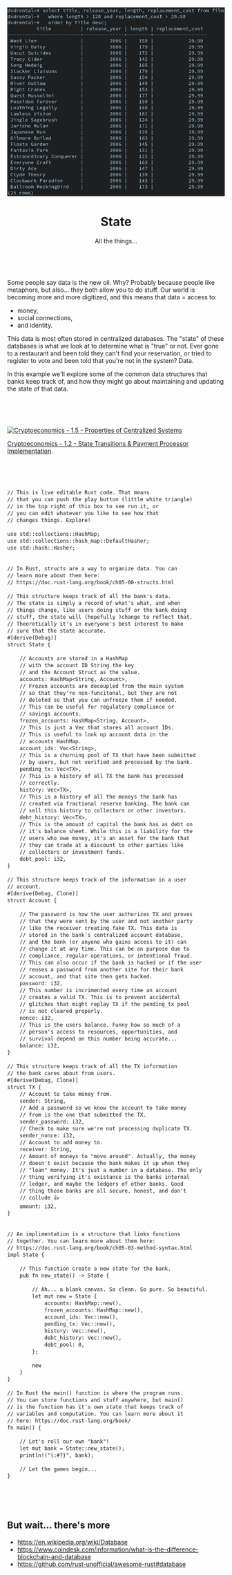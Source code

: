 <br>

<div align="center">
    <p align="center">
        <img src="state.png">
    </p>
    <h1 align="center">
        State
    </h1>
    <p align="center">
        All the things...
    </p>
</div>

<br><br><br>

Some people say data is the new oil. Why? Probably because people like metaphors, but also... they both allow you to do stuff. Our world is becoming more and more digitized, and this means that data = access to:
- money,
- social connections,
- and identity.

This data is most often stored in centralized databases. The "state" of these databases is what we look at to determine what is "true" or not. Ever gone to a restaurant and been told they can't find your reservation, or tried to register to vote and been told that you're not in the system? Data. 

In this example we'll explore some of the common data structures that banks keep track of, and how they might go about maintaining and updating the state of that data. 

<br><br><br>

[![Cryptoeconomics - 1.5 - Properties of Centralized Systems](https://img.youtube.com/vi/XIsn8-5Xekc/0.jpg)](https://www.youtube.com/watch?v=XIsn8-5Xekc)

<a href="https://cryptoeconomics.study/lectures/chapter-01-2.html">Cryptoeconomics - 1.2 - State Transitions & Payment Processor Implementation</a>.

<br><br><br>

```rust, editable
// This is live editable Rust code. That means 
// that you can push the play button (little white triangle)
// in the top right of this box to see run it, or 
// you can edit whatever you like to see how that
// changes things. Explore!

use std::collections::HashMap;
use std::collections::hash_map::DefaultHasher;
use std::hash::Hasher;


// In Rust, structs are a way to organize data. You can 
// learn more about them here:
// https://doc.rust-lang.org/book/ch05-00-structs.html

// This structure keeps track of all the bank's data.
// The state is simply a record of what's what, and when
// things change, like users doing stuff or the bank doing
// stuff, the state will (hopefully )change to reflect that.
// Theoretically it's in everyone's best interest to make
// sure that the state accurate.
#[derive(Debug)]
struct State {

    // Accounts are stored in a HashMap 
    // with the account ID String the key
    // and the Account Struct as the value.
    accounts: HashMap<String, Account>,
    // Frozen accounts are decoupled from the main system
    // so that they're non-funcitonal, but they are not
    // deleted so that you can unfreeze them if needed.
    // This can be useful for regulatory compliance or 
    // savings accounts.
    frozen_accounts: HashMap<String, Account>,
    // This is just a Vec that stores all account IDs.
    // This is useful to look up account data in the 
    // accounts HashMap.
    account_ids: Vec<String>,
    // This is a churning pool of TX that have been submitted
    // by users, but not verified and processed by the bank. 
    pending_tx: Vec<TX>,
    // This is a history of all TX the bank has processed
    // correctly.
    history: Vec<TX>,
    // This is a history of all the moneys the bank has
    // created via fractional reserve banking. The bank can
    // sell this history to collectors or other investors.
    debt_history: Vec<TX>,
    // This is the amount of capital the bank has as debt on
    // it's balance sheet. While this is a liability for the
    // users who owe money, it's an asset for the bank that
    // they can trade at a discount to other parties like
    // collectors or investment funds.
    debt_pool: i32,
}

// This structure keeps track of the information in a user
// account.
#[derive(Debug, Clone)]
struct Account {

    // The password is how the user authorizes TX and proves
    // that they were sent by the user and not another party
    // like the receiver creating fake TX. This data is 
    // stored in the bank's centralized account database, 
    // and the bank (or anyone who gains access to it) can
    // change it at any time. This can be on purpose due to
    // compliance, regular operations, or intentional fraud.
    // This can also occur if the bank is hacked or if the user
    // reuses a password from another site for their bank
    // account, and that site then gets hacked.
    password: i32,
    // This number is incrimented every time an account
    // creates a valid TX. This is to prevent accidental 
    // glitches that might replay TX if the pending_tx pool
    // is not cleared properly.
    nonce: i32,
    // This is the users balance. Funny how so much of a 
    // person's access to resources, opportunities, and
    // survival depend on this number being accurate...
    balance: i32,
}

// This structure keeps track of all the TX information
// the bank cares about from users.
#[derive(Debug, Clone)]
struct TX {
    // Account to take money from.
    sender: String,
    // Add a password so we know the account to take money
    // from is the one that submitted the TX.
    sender_password: i32,
    // Check to make sure we're not processing duplicate TX.
    sender_nonce: i32,
    // Account to add money to.
    receiver: String,
    // Amount of moneys to "move around". Actually, the money
    // doesn't exist because the bank makes it up when they
    // "loan" money. It's just a number in a database. The only
    // thing verifying it's existance is the banks internal 
    // ledger, and maybe the ledgers of other banks. Good 
    // thing those banks are all secure, honest, and don't
    // collude 👍
    amount: i32,
}


// An implimentation is a structure that links functions
// together. You can learn more about them here:
// https://doc.rust-lang.org/book/ch05-03-method-syntax.html
impl State {
    
    // This function create a new state for the bank.
    pub fn new_state() -> State {
    
        // Ah... a blank canvas. So clean. So pure. So beautiful.
        let mut new = State {
            accounts: HashMap::new(),
            frozen_accounts: HashMap::new(),
            account_ids: Vec::new(),
            pending_tx: Vec::new(),
            history: Vec::new(),
            debt_history: Vec::new(),
            debt_pool: 0,
        };
        
        new
    }
}

// In Rust the main() function is where the program runs.
// You can store functions and stuff anywhere, but main()
// is the function has it's own state that keeps track of
// variables and computation. You can learn more about it
// here: https://doc.rust-lang.org/book/
fn main() {
    
    // Let's roll our own "bank"!
    let mut bank = State::new_state();
    println!("{:#?}", bank);
    
    // Let the games begin...
}
```

<br><br><br>

## But wait... there's more
- https://en.wikipedia.org/wiki/Database
- https://www.coindesk.com/information/what-is-the-difference-blockchain-and-database
- https://github.com/rust-unofficial/awesome-rust#database

<br><br><br>
